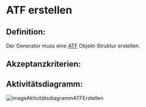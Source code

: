 # ATF erstellen

## Definition:

Der Generator muss eine [ATF](ATF-GE.md) Objekt-Struktur erstellen.

## Akzeptanzkriterien:


## Aktivitätsdiagramm:

![imageAktivitätsdiagrammATFErstellen](imageAktivitätsdiagrammATFErstellen.png)
